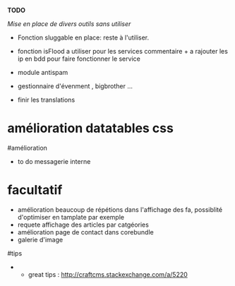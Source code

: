 **TODO**

_Mise en place de divers outils sans utiliser_



- Fonction sluggable en place: reste à l'utiliser.
- fonction isFlood a utiliser pour les services commentaire + a rajouter les ip en bdd pour faire fonctionner le service
 
  
 - module antispam
 
 - gestionnaire d'évenment , bigbrother ...
 
 - finir les translations
     
 # amélioration datatables css
 
  
 #amélioration
 - to do messagerie interne
 
 
 
 # facultatif
- amélioration beaucoup de répétions dans l'affichage des fa, possiblité d'optimiser en tamplate par exemple
- requete affichage des articles par catgéories
- amélioration page de contact dans corebundle
- galerie d'image


#tips
- - great tips : http://craftcms.stackexchange.com/a/5220